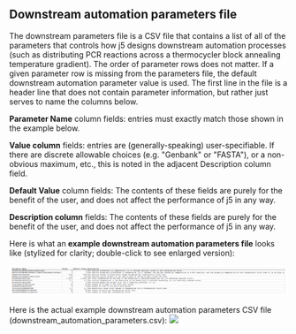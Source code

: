 ## Downstream automation parameters file

The downstream parameters file is a CSV file that contains a list of all of the parameters that controls how j5 designs downstream automation processes (such as distributing PCR reactions across a thermocycler block annealing temperature gradient). The order of parameter rows does not matter. If a given parameter row is missing from the parameters file, the default downstream automation parameter value is used. The first line in the file is a header line that does not contain parameter information, but rather just serves to name the columns below.

**Parameter Name** column fields:
entries must exactly match those shown in the example below.

**Value column** fields:
entries are (generally-speaking) user-specifiable. If there are discrete allowable choices (e.g. "Genbank" or "FASTA"), or a non-obvious maximum, etc., this is noted in the adjacent Description column field.

**Default Value** column fields:
The contents of these fields are purely for the benefit of the user, and does not affect the performance of j5 in any way. 

**Description column** fields:
The contents of these fields are purely for the benefit of the user, and does not affect the performance of j5 in any way. 

Here is what an **example downstream automation parameters file** looks like (stylized for clarity; double-click to see enlarged version):

![Downstream automation](../../images/pastedImage36.png)

Here is the actual example downstream automation parameters CSV file (downstream_automation_parameters.csv): 
[![](http://j5.jbei.org/j5manual/images/_nb_fileIcons/downstream_automation1fefffe.png)](http://j5.jbei.org/j5manual/attachments/downstream_automation1.csv)